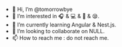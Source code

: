 - 👋 Hi, I’m @tomorrowbye
- 👀 I’m interested in 🎧 & 💻 & 🏀 & 😪.
- 🌱 I’m currently learning Angular & Nest.js.
- 💞️ I’m looking to collaborate on NULL.
- 📫 How to reach me : do not reach me.

<!---
tomorrowbye/tomorrowbye is a ✨ special ✨ repository because its `README.md` (this file) appears on your GitHub profile.
You can click the Preview link to take a look at your changes.
--->
